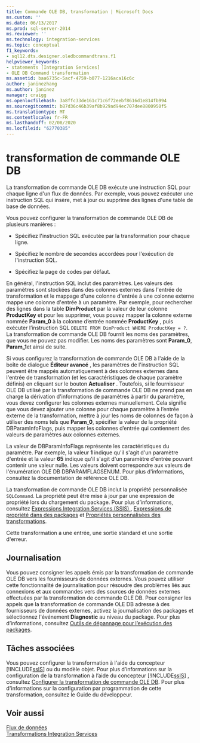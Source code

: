 ```yaml
---
title: Commande OLE DB, transformation | Microsoft Docs
ms.custom: ''
ms.date: 06/13/2017
ms.prod: sql-server-2014
ms.reviewer: ''
ms.technology: integration-services
ms.topic: conceptual
f1_keywords:
- sql12.dts.designer.oledbcommandtrans.f1
helpviewer_keywords:
- statements [Integration Services]
- OLE DB Command transformation
ms.assetid: baa6735c-5acf-4759-b077-1216aca16c6c
author: janinezhang
ms.author: janinez
manager: craigg
ms.openlocfilehash: 3a8ffc33de161c71c6f72eebf8616d1e814fb994
ms.sourcegitcommit: b87d36c46b39af8b929ad94ec707dee8800950f5
ms.translationtype: MT
ms.contentlocale: fr-FR
ms.lasthandoff: 02/08/2020
ms.locfileid: "62770385"
---
```

# <a name="ole-db-command-transformation"></a>transformation de commande OLE DB
  La transformation de commande OLE DB exécute une instruction SQL pour chaque ligne d'un flux de données. Par exemple, vous pouvez exécuter une instruction SQL qui insère, met à jour ou supprime des lignes d'une table de base de données.  
  
 Vous pouvez configurer la transformation de commande OLE DB de plusieurs manières :  
  
-   Spécifiez l'instruction SQL exécutée par la transformation pour chaque ligne.  
  
-   Spécifiez le nombre de secondes accordées pour l'exécution de l'instruction SQL.  
  
-   Spécifiez la page de codes par défaut.  
  
 En général, l'instruction SQL inclut des paramètres. Les valeurs des paramètres sont stockées dans des colonnes externes dans l'entrée de transformation et le mappage d'une colonne d'entrée à une colonne externe mappe une colonne d'entrée à un paramètre. Par exemple, pour rechercher des lignes dans la table **DimProduct** par la valeur de leur colonne **ProductKey** et pour les supprimer, vous pouvez mapper la colonne externe nommée **Param_0** à la colonne d’entrée nommée **ProductKey** , puis exécuter l’instruction SQL `DELETE FROM DimProduct WHERE ProductKey = ?`. La transformation de commande OLE DB fournit les noms des paramètres, que vous ne pouvez pas modifier. Les noms des paramètres sont **Param_0**, **Param_1**et ainsi de suite.  
  
 Si vous configurez la transformation de commande OLE DB à l'aide de la boîte de dialogue **Éditeur avancé** , les paramètres de l'instruction SQL peuvent être mappés automatiquement à des colonnes externes dans l'entrée de transformation (et les caractéristiques de chaque paramètre définis) en cliquant sur le bouton **Actualiser** . Toutefois, si le fournisseur OLE DB utilisé par la transformation de commande OLE DB ne prend pas en charge la dérivation d'informations de paramètres à partir du paramètre, vous devez configurer les colonnes externes manuellement. Cela signifie que vous devez ajouter une colonne pour chaque paramètre à l’entrée externe de la transformation, mettre à jour les noms de colonnes de façon à utiliser des noms tels que **Param_0**, spécifier la valeur de la propriété DBParamInfoFlags, puis mapper les colonnes d’entrée qui contiennent des valeurs de paramètres aux colonnes externes.  
  
 La valeur de DBParamInfoFlags représente les caractéristiques du paramètre. Par exemple, la valeur **1** indique qu'il s'agit d'un paramètre d'entrée et la valeur **65** indique qu'il s'agit d'un paramètre d'entrée pouvant contenir une valeur nulle. Les valeurs doivent correspondre aux valeurs de l'énumération OLE DB DBPARAMFLAGSENUM. Pour plus d'informations, consultez la documentation de référence OLE DB.  
  
 La transformation de commande OLE DB inclut la propriété personnalisée `SQLCommand`. La propriété peut être mise à jour par une expression de propriété lors du chargement du package. Pour plus d’informations, consultez [Expressions Integration Services &#40;SSIS&#41; ](../../expressions/integration-services-ssis-expressions.md), [Expressions de propriété dans des packages](../../expressions/use-property-expressions-in-packages.md) et [Propriétés personnalisées des transformations](transformation-custom-properties.md).  
  
 Cette transformation a une entrée, une sortie standard et une sortie d'erreur.  
  
## <a name="logging"></a>Journalisation  
 Vous pouvez consigner les appels émis par la transformation de commande OLE DB vers les fournisseurs de données externes. Vous pouvez utiliser cette fonctionnalité de journalisation pour résoudre des problèmes liés aux connexions et aux commandes vers des sources de données externes effectuées par la transformation de commande OLE DB. Pour consigner les appels que la transformation de commande OLE DB adresse à des fournisseurs de données externes, activez la journalisation des packages et sélectionnez l'événement **Diagnostic** au niveau du package. Pour plus d’informations, consultez [Outils de dépannage pour l’exécution des packages](../../troubleshooting/troubleshooting-tools-for-package-execution.md).  
  
## <a name="related-tasks"></a>Tâches associées  
 Vous pouvez configurer la transformation à l'aide du concepteur [!INCLUDE[ssIS](../../../includes/ssis-md.md)] ou du modèle objet. Pour plus d’informations sur la configuration de la transformation à l’aide du concepteur [!INCLUDE[ssIS](../../../includes/ssis-md.md)] , consultez  [Configurer la transformation de commande OLE DB](../../configure-the-ole-db-command-transformation.md). Pour plus d'informations sur la configuration par programmation de cette transformation, consultez le Guide du développeur.  
  
## <a name="see-also"></a>Voir aussi  
 [Flux de données](../data-flow.md)   
 [Transformations Integration Services](integration-services-transformations.md)  
  
  
